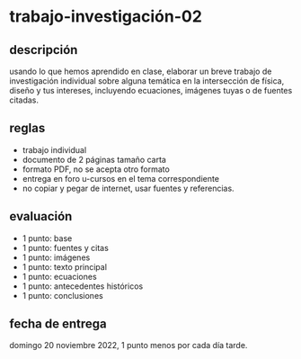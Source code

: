 # trabajo-investigación-02

## descripción

usando lo que hemos aprendido en clase, elaborar un breve trabajo de investigación individual sobre alguna temática en la intersección de física, diseño y tus intereses, incluyendo ecuaciones, imágenes tuyas o de fuentes citadas.

## reglas

- trabajo individual
- documento de 2 páginas tamaño carta
- formato PDF, no se acepta otro formato
- entrega en foro u-cursos en el tema correspondiente
- no copiar y pegar de internet, usar fuentes y referencias.

## evaluación

- 1 punto: base
- 1 punto: fuentes y citas
- 1 punto: imágenes
- 1 punto: texto principal
- 1 punto: ecuaciones
- 1 punto: antecedentes históricos
- 1 punto: conclusiones

## fecha de entrega

domingo 20 noviembre 2022, 1 punto menos por cada día tarde.
